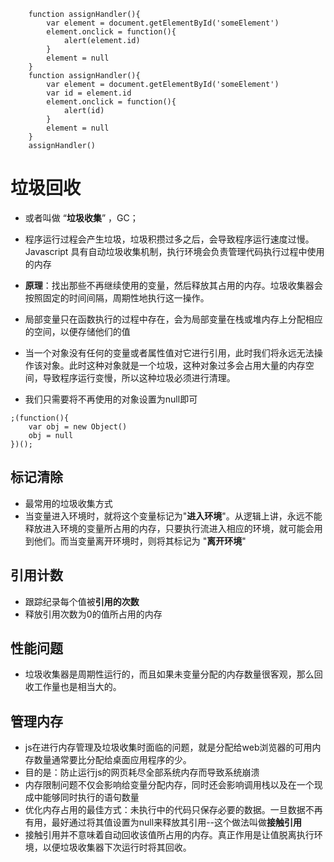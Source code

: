 ```
	function assignHandler(){
		var element = document.getElementById('someElement')
		element.onclick = function(){
			alert(element.id)
		}
		element = null
	}
	function assignHandler(){
		var element = document.getElementById('someElement')
		var id = element.id
		element.onclick = function(){
			alert(id)
		}
		element = null
	}
	assignHandler()

```
# 垃圾回收
- 或者叫做 “**垃圾收集**” ，GC；
- 程序运行过程会产生垃圾，垃圾积攒过多之后，会导致程序运行速度过慢。Javascript 具有自动垃圾收集机制，执行环境会负责管理代码执行过程中使用的内存
- **原理**：找出那些不再继续使用的变量，然后释放其占用的内存。垃圾收集器会按照固定的时间间隔，周期性地执行这一操作。
- 局部变量只在函数执行的过程中存在，会为局部变量在栈或堆内存上分配相应的空间，以便存储他们的值

- 当一个对象没有任何的变量或者属性值对它进行引用，此时我们将永远无法操作该对象。此时这种对象就是一个垃圾，这种对象过多会占用大量的内存空间，导致程序运行变慢，所以这种垃圾必须进行清理。
- 我们只需要将不再使用的对象设置为null即可
```
;(function(){
	var obj = new Object()
	obj = null
})();
```

## 标记清除
- 最常用的垃圾收集方式
- 当变量进入环境时，就将这个变量标记为"**进入环境**"。从逻辑上讲，永远不能释放进入环境的变量所占用的内存，只要执行流进入相应的环境，就可能会用到他们。而当变量离开环境时，则将其标记为 "**离开环境**"

## 引用计数
- 跟踪纪录每个值被**引用的次数**
- 释放引用次数为0的值所占用的内存

## 性能问题
- 垃圾收集器是周期性运行的，而且如果未变量分配的内存数量很客观，那么回收工作量也是相当大的。

## 管理内存
- js在进行内存管理及垃圾收集时面临的问题，就是分配给web浏览器的可用内存数量通常要比分配给桌面应用程序的少。
- 目的是：防止运行js的网页耗尽全部系统内存而导致系统崩溃
- 内存限制问题不仅会影响给变量分配内存，同时还会影响调用栈以及在一个现成中能够同时执行的语句数量
- 优化内存占用的最佳方式：未执行中的代码只保存必要的数据。一旦数据不再有用，最好通过将其值设置为null来释放其引用--这个做法叫做**接触引用**
- 接触引用并不意味着自动回收该值所占用的内存。真正作用是让值脱离执行环境，以便垃圾收集器下次运行时将其回收。